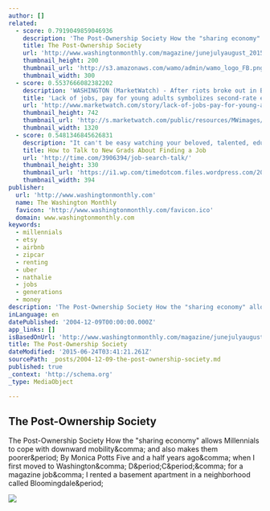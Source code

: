 ```yaml
---
author: []
related:
  - score: 0.7919049859046936
    description: 'The Post-Ownership Society How the "sharing economy" allows Millennials to cope with downward mobility, and also makes them poorer. By Monica Potts Five and a half years ago, when I first moved to Washington, D.C., for a magazine job, I rented a basement apartment in a neighborhood called Bloomingdale.'
    title: The Post-Ownership Society
    url: 'http://www.washingtonmonthly.com/magazine/junejulyaugust_2015/features/the_postownership_society055896.php'
    thumbnail_height: 200
    thumbnail_url: 'http://s3.amazonaws.com/wamo/admin/wamo_logo_FB.png'
    thumbnail_width: 300
  - score: 0.5537666082382202
    description: 'WASHINGTON (MarketWatch) - After riots broke out in Baltimore in April, the son of the owner of the Orioles baseball team famously lamented the loss of middle-class jobs that "plunged millions of good, hard-working Americans into economic devastation." The lack of good jobs did not light the bonfire of violence.'
    title: 'Lack of jobs, pay for young adults symbolizes second-rate economy'
    url: 'http://www.marketwatch.com/story/lack-of-jobs-pay-for-young-adults-symbolizes-second-rate-economy-2015-06-09'
    thumbnail_height: 742
    thumbnail_url: 'http://s.marketwatch.com/public/resources/MWimages/MW-DN393_youngw_ZG_20150604155756.jpg'
    thumbnail_width: 1320
  - score: 0.5481346845626831
    description: "It can't be easy watching your beloved, talented, educated money pit child walk off that graduation stage, diploma in hand...and move back home with no job prospects. Last summer when I graduated with a couple of freelance jobs but looking for something full-time, I was lucky that my parents mostly employed the strategy they had been using with me since the fourth grade: \"She's got it.\""
    title: How to Talk to New Grads About Finding a Job
    url: 'http://time.com/3906394/job-search-talk/'
    thumbnail_height: 330
    thumbnail_url: 'https://i1.wp.com/timedotcom.files.wordpress.com/2015/06/200164090-001-copy.jpg?fit=440%2C330&quality=65&strip=color'
    thumbnail_width: 394
publisher:
  url: 'http://www.washingtonmonthly.com'
  name: The Washington Monthly
  favicon: 'http://www.washingtonmonthly.com/favicon.ico'
  domain: www.washingtonmonthly.com
keywords:
  - millennials
  - etsy
  - airbnb
  - zipcar
  - renting
  - uber
  - nathalie
  - jobs
  - generations
  - money
description: 'The Post-Ownership Society How the "sharing economy" allows Millennials to cope with downward mobility, and also makes them poorer. By Monica Potts Five and a half years ago, when I first moved to Washington, D.C., for a magazine job, I rented a basement apartment in a neighborhood called Bloomingdale.'
inLanguage: en
datePublished: '2004-12-09T00:00:00.000Z'
app_links: []
isBasedOnUrl: 'http://www.washingtonmonthly.com/magazine/junejulyaugust_2015/features/the_postownership_society055896.php?page=all'
title: The Post-Ownership Society
dateModified: '2015-06-24T03:41:21.261Z'
sourcePath: _posts/2004-12-09-the-post-ownership-society.md
published: true
_context: 'http://schema.org'
_type: MediaObject

---
```

<article style=""><h1>The Post-Ownership Society</h1><p>The Post-Ownership Society How the "sharing economy" allows Millennials to cope with downward mobility&amp;comma; and also makes them poorer&amp;period; By Monica Potts Five and a half years ago&amp;comma; when I first moved to Washington&amp;comma; D&amp;period;C&amp;period;&amp;comma; for a magazine job&amp;comma; I rented a basement apartment in a neighborhood called Bloomingdale&amp;period;</p><img src="http://wamo.s3.amazonaws.com/mag/1507/1507-potts_article.jpg" /></article>